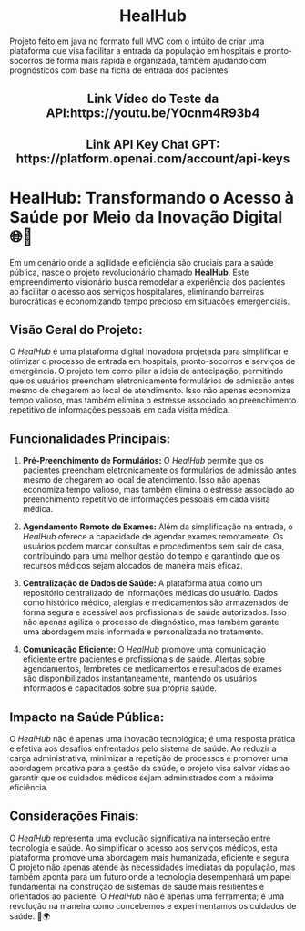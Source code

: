 <h1 align="center">HealHub</h1>

Projeto feito em java no formato full MVC com o intúito de criar uma plataforma que visa facilitar a entrada da população em hospitais e pronto-socorros de forma mais rápida e organizada, também ajudando com prognósticos com base na ficha de entrada dos pacientes

<h2 align="center">Link Vídeo do Teste da API:https://youtu.be/Y0cnm4R93b4</h2>
<h2 align="center">Link API Key Chat GPT: https://platform.openai.com/account/api-keys</h2>

# **HealHub: Transformando o Acesso à Saúde por Meio da Inovação Digital** 🌐🏥

Em um cenário onde a agilidade e eficiência são cruciais para a saúde pública, nasce o projeto revolucionário chamado **HealHub**. Este empreendimento visionário busca remodelar a experiência dos pacientes ao facilitar o acesso aos serviços hospitalares, eliminando barreiras burocráticas e economizando tempo precioso em situações emergenciais.

## **Visão Geral do Projeto:**
O *HealHub* é uma plataforma digital inovadora projetada para simplificar e otimizar o processo de entrada em hospitais, pronto-socorros e serviços de emergência. O projeto tem como pilar a ideia de antecipação, permitindo que os usuários preencham eletronicamente formulários de admissão antes mesmo de chegarem ao local de atendimento. Isso não apenas economiza tempo valioso, mas também elimina o estresse associado ao preenchimento repetitivo de informações pessoais em cada visita médica.

## **Funcionalidades Principais:**
1. **Pré-Preenchimento de Formulários:**
   O *HealHub* permite que os pacientes preencham eletronicamente os formulários de admissão antes mesmo de chegarem ao local de atendimento. Isso não apenas economiza tempo valioso, mas também elimina o estresse associado ao preenchimento repetitivo de informações pessoais em cada visita médica.

2. **Agendamento Remoto de Exames:**
   Além da simplificação na entrada, o *HealHub* oferece a capacidade de agendar exames remotamente. Os usuários podem marcar consultas e procedimentos sem sair de casa, contribuindo para uma melhor gestão do tempo e garantindo que os recursos médicos sejam alocados de maneira mais eficaz.

3. **Centralização de Dados de Saúde:**
   A plataforma atua como um repositório centralizado de informações médicas do usuário. Dados como histórico médico, alergias e medicamentos são armazenados de forma segura e acessível aos profissionais de saúde autorizados. Isso não apenas agiliza o processo de diagnóstico, mas também garante uma abordagem mais informada e personalizada no tratamento.

4. **Comunicação Eficiente:**
   O *HealHub* promove uma comunicação eficiente entre pacientes e profissionais de saúde. Alertas sobre agendamentos, lembretes de medicamentos e resultados de exames são disponibilizados instantaneamente, mantendo os usuários informados e capacitados sobre sua própria saúde.

## **Impacto na Saúde Pública:**
O *HealHub* não é apenas uma inovação tecnológica; é uma resposta prática e efetiva aos desafios enfrentados pelo sistema de saúde. Ao reduzir a carga administrativa, minimizar a repetição de processos e promover uma abordagem proativa para a gestão da saúde, o projeto visa salvar vidas ao garantir que os cuidados médicos sejam administrados com a máxima eficiência.

## **Considerações Finais:**
O *HealHub* representa uma evolução significativa na interseção entre tecnologia e saúde. Ao simplificar o acesso aos serviços médicos, esta plataforma promove uma abordagem mais humanizada, eficiente e segura. O projeto não apenas atende às necessidades imediatas da população, mas também aponta para um futuro onde a tecnologia desempenhará um papel fundamental na construção de sistemas de saúde mais resilientes e orientados ao paciente. O *HealHub* não é apenas uma ferramenta; é uma revolução na maneira como concebemos e experimentamos os cuidados de saúde. 🚀🌍
